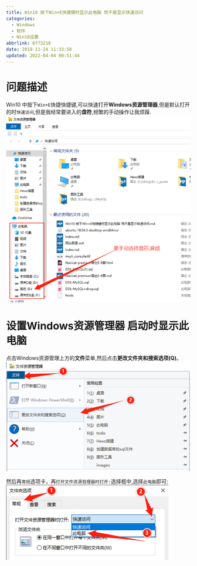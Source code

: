 ```yaml
---
title: Win10 按下Win+E快捷键时显示此电脑 而不是显示快速访问
categories: 
  - Windows
  - 软件
  - Win10设置
abbrlink: 6f73218
date: 2019-11-24 11:33:50
updated: 2022-04-04 00:51:44
---
```

# 问题描述
Win10 中按下`Win+E`快捷快捷键,可以快速打开**Windows资源管理器**,但是默认打开的时`快速访问`,但是我经常要进入的**盘符**,频繁的手动操作让我烦躁.
![图片](https://raw.githubusercontent.com/lanlan2017/images/master/win10/setting/explorer/openthisComputer/1.png)

# 设置Windows资源管理器 启动时显示此电脑
点击Windows资源管理上方的**文件**菜单,然后点击**更改文件夹和搜索选项(Q)**。
![图片](https://raw.githubusercontent.com/lanlan2017/images/master/win10/setting/explorer/openthisComputer/2.png)

然后再`常规`选项卡，再`打开文件资源笞理器时打开:`选择框中,选择`此电脑`即可:
![图片](https://raw.githubusercontent.com/lanlan2017/images/master/win10/setting/explorer/openthisComputer/3.png)
